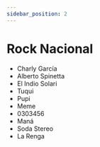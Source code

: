 ```yaml
---
sidebar_position: 2
---
```


# Rock Nacional

- Charly García
- Alberto Spinetta
- El Indio Solari
- Tuqui
- Pupi
- Meme
- 0303456
- Maná
- Soda Stereo
- La Renga
